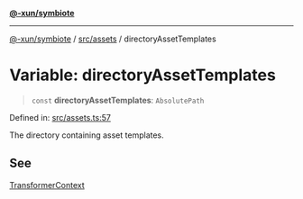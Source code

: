 [**@-xun/symbiote**](../../../README.md)

***

[@-xun/symbiote](../../../README.md) / [src/assets](../README.md) / directoryAssetTemplates

# Variable: directoryAssetTemplates

> `const` **directoryAssetTemplates**: `AbsolutePath`

Defined in: [src/assets.ts:57](https://github.com/Xunnamius/symbiote/blob/726d79e4b4249d13e12a53938af9a921099a47e6/src/assets.ts#L57)

The directory containing asset templates.

## See

[TransformerContext](../type-aliases/TransformerContext.md)
